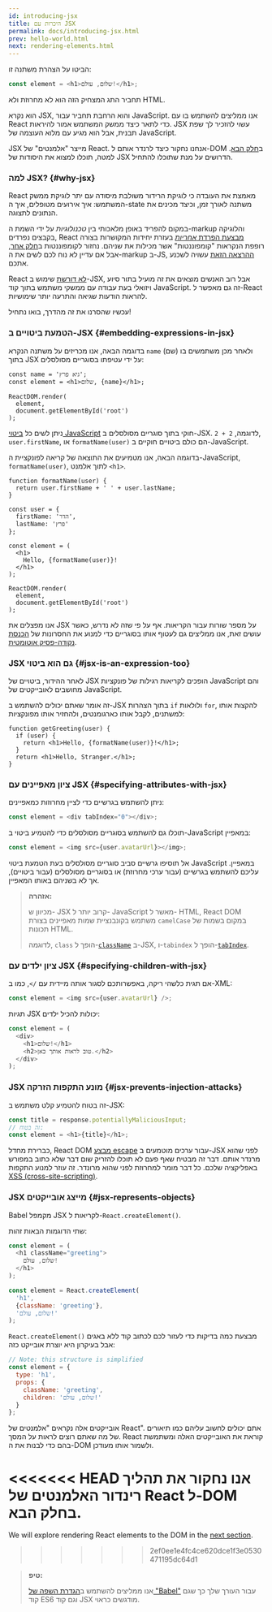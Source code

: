 ```yaml
---
id: introducing-jsx
title: היכרות עם JSX
permalink: docs/introducing-jsx.html
prev: hello-world.html
next: rendering-elements.html
---
```


הביטו על הצהרת משתנה זו:

```js
const element = <h1>שלום, עולם!</h1>;
```

תחביר התג המצחיק הזה הוא לא מחרוזת ולא HTML.

הוא נקרא JSX, והוא הרחבת תחביר עבור JavaScript. אנו ממליצים להשתמש בו עם React כדי לתאר כיצד ממשק המשתמש אמור להיראות. JSX עשוי להזכיר לך שפת תבנית, אבל הוא מגיע עם מלוא העוצמה של JavaScript.

JSX מייצר "אלמנטים" של React. אנחנו נחקור כיצד לרנדר אותם ל-DOM ב[חלק הבא](/docs/rendering-elements.html). למטה, תוכלו למצוא את היסודות של JSX הדרושים על מנת שתוכלו להתחיל.

### למה JSX? {#why-jsx}

React מאמצת את העובדה כי לוגיקת הרידור משולבת מיסודה עם יתר לוגיקת ממשק המשתמש: איך אירועים מטופלים, איך ה-state משתנה לאורך זמן, וכיצד מכינים את הנתונים לתצוגה.

במקום להפריד באופן מלאכותי בין *טכנולוגיות* על ידי השמת ה-markup והלוגיקה בקבצים נפרדים, React [מבצעת הפרדת *אחריות*](https://en.wikipedia.org/wiki/Separation_of_concerns) בעזרת יחידות המקושרות בצורה רופפת הנקראות "קומפוננטות" אשר מכילות את שניהם. נחזור לקומפוננטות ב[חלק אחר](/docs/components-and-props.html), אבל אם עדיין לא נוח לכם לשים את ה-markup ב-JS, [ההרצאה הזאת](https://www.youtube.com/watch?v=x7cQ3mrcKaY) עשויה לשכנע אתכם.

React [לא דורשת](/docs/react-without-jsx.html) שימוש ב-JSX, אבל רוב האנשים מוצאים את זה מועיל בתור סיוע ויזואלי בעת עבודה עם ממשקי משתמש בתוך קוד JavaScript. זה גם מאפשר ל-React להראות הודעות שגיאה והתרעה יותר שימושיות.

עכשיו שהסרנו את זה מהדרך, בואו נתחיל!

### הטמעת ביטויים ב-JSX {#embedding-expressions-in-jsx}

בדוגמה הבאה, אנו מכריזים על משתנה הנקרא `name` (שם) ולאחר מכן משתמשים בו בתוך JSX על ידי עטיפתו בסוגריים מסולסלים:

```js{1,2}
const name = 'גיא פרץ';
const element = <h1>שלום, {name}</h1>;

ReactDOM.render(
  element,
  document.getElementById('root')
);
```

ניתן לשים כל [ביטוי JavaScript](https://developer.mozilla.org/en-US/docs/Web/JavaScript/Guide/Expressions_and_Operators#Expressions) חוקי בתוך סוגריים מסולסלים ב-JSX. לדוגמה, `2 + 2`, `user.firstName`, או `formatName(user)` הם כולם ביטויים חוקיים ב-JavaScript.

בדוגמה הבאה, אנו מטמיעים את התוצאה של קריאה לפונקציית ה-JavaScript, `formatName(user)`, לתוך אלמנט `<h1>`.

```js{12}
function formatName(user) {
  return user.firstName + ' ' + user.lastName;
}

const user = {
  firstName: 'הדר',
  lastName: 'פרץ'
};

const element = (
  <h1>
    Hello, {formatName(user)}!
  </h1>
);

ReactDOM.render(
  element,
  document.getElementById('root')
);
```

[](codepen://introducing-jsx)

אנו מפצלים את JSX על מספר שורות עבור הקריאות. אף על פי שזה לא נדרש, כאשר עושים זאת, אנו ממליצים גם לעטוף אותו בסוגריים כדי למנוע את החסרונות של [הכנסת נקודה-פסיק אוטומטית](https://stackoverflow.com/q/2846283).

### JSX גם הוא ביטוי {#jsx-is-an-expression-too}

לאחר ההידור, ביטויים של JSX הופכים לקריאות רגילות של פונקציות JavaScript והם מחושבים לאובייקטים של JavaScript.

זה אומר שאתם יכולים להשתמש ב-JSX בתוך הצהרות `if` ולולאות `for`, להקצות אותו למשתנים, לקבל אותו כארגומנטים, ולהחזיר אותו מפונקציות:

```js{3,5}
function getGreeting(user) {
  if (user) {
    return <h1>Hello, {formatName(user)}!</h1>;
  }
  return <h1>Hello, Stranger.</h1>;
}
```

### ציון מאפיינים עם JSX {#specifying-attributes-with-jsx}

ניתן להשתמש בגרשיים כדי לציין מחרוזות כמאפיינים:

```js
const element = <div tabIndex="0"></div>;
```

תוכלו גם להשתמש בסוגריים מסולסלים כדי להטמיע ביטוי ב-JavaScript במאפיין:

```js
const element = <img src={user.avatarUrl}></img>;
```

אל תוסיפו גרשיים סביב סוגריים מסולסלים בעת הטמעת ביטוי JavaScript במאפיין. עליכם להשתמש בגרשיים (עבור ערכי מחרוזת) או בסוגריים מסולסלים (עבור ביטויים), אך לא בשניהם באותו המאפיין.

>**אזהרה:**
>
>מכיוון ש- JSX קרוב יותר ל- JavaScript מאשר ל- HTML, React DOM משתמש בקונבנציית שמות מאפיינים בצורת `camelCase` במקום בשמות של תכונות HTML.
>
>לדוגמה, `class` הופך ל-[`className`](https://developer.mozilla.org/en-US/docs/Web/API/Element/className) ב-JSX, ו-`tabindex` הופך ל-[`tabIndex`](https://developer.mozilla.org/en-US/docs/Web/API/HTMLElement/tabIndex).

### ציון ילדים עם JSX {#specifying-children-with-jsx}

אם תגית כלשהי ריקה, באפשרותכם לסגור אותה מיידית עם `/>`, כמו ב-XML:

```js
const element = <img src={user.avatarUrl} />;
```

תגיות JSX יכולות להכיל ילדים:

```js
const element = (
  <div>
    <h1>שלום!</h1>
    <h2>טוב לראות אותך כאן.</h2>
  </div>
);
```

### JSX מונע התקפות הזרקה {#jsx-prevents-injection-attacks}

זה בטוח להטמיע קלט משתמש ב-JSX:

```js
const title = response.potentiallyMaliciousInput;
// זה בטוח:
const element = <h1>{title}</h1>;
```

כברירת מחדל, React DOM [מבצע escape](https://stackoverflow.com/questions/7381974/which-characters-need-to-be-escaped-on-html) עבור ערכים מוטמעים ב-JSX לפני שהוא מרנדר אותם. דבר זה מבטיח שאף פעם לא תוכלו להזריק שום דבר שלא כתוב במפורש באפליקציה שלכם. כל דבר מומר למחרוזת לפני שהוא מרונדר. זה עוזר למנוע התקפות [XSS (cross-site-scripting)](https://en.wikipedia.org/wiki/Cross-site_scripting).

### JSX מייצג אובייקטים {#jsx-represents-objects}

Babel מקמפל JSX לקריאות ל-`React.createElement()`.

שתי הדוגמות הבאות זהות:

```js
const element = (
  <h1 className="greeting">
    שלום, עולם!
  </h1>
);
```

```js
const element = React.createElement(
  'h1',
  {className: 'greeting'},
  'שלום, עולם!'
);
```

`React.createElement()` מבצעת כמה בדיקות כדי לעזור לכם לכתוב קוד ללא באגים אבל בעיקרון היא יוצרת אובייקט כזה:

```js
// Note: this structure is simplified
const element = {
  type: 'h1',
  props: {
    className: 'greeting',
    children: 'שלום, עולם!'
  }
};
```

אובייקטים אלה נקראים "אלמנטים של React". אתם יכולים לחשוב עליהם כמו תיאורים של מה שאתם רוצים לראות על המסך. React קוראת את האובייקטים האלה ומשתמשת בהם כדי לבנות את ה-DOM ולשמור אותו מעודכן.

<<<<<<< HEAD
אנו נחקור את תהליך רינדור האלמנטים של React ל-DOM בחלק הבא.
=======
We will explore rendering React elements to the DOM in the [next section](/docs/rendering-elements.html).
>>>>>>> 2ef0ee1e4fc4ce620dce1f3e0530471195dc64d1

>**טיפ:**
>
>אנו ממליצים להשתמש ב[הגדרת השפה של "Babel"](https://babeljs.io/docs/editors) עבור העורך שלך כך שגם קוד ES6 וגם קוד JSX מודגשים כראוי.
